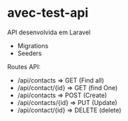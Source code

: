 # avec-test-api

API desenvolvida em Laravel

- Migrations
- Seeders

Routes API:

- /api/contacts => GET (Find all)
- /api/contact/{id} => GET (find One)
- /api/contacts => POST (Create)
- /api/contacts/{id} => PUT (Update)
- /api/contact/{id} => DELETE (delete)
